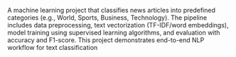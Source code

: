 A machine learning project that classifies news articles into predefined categories (e.g., World, Sports, Business, Technology).
The pipeline includes data preprocessing, text vectorization (TF-IDF/word embeddings), model training using supervised learning algorithms,
and evaluation with accuracy and F1-score. This project demonstrates end-to-end NLP workflow for text classification
